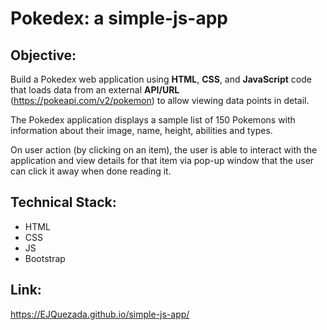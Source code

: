 # Pokedex: a simple-js-app

## Objective: 
  Build a Pokedex web application using **HTML**, **CSS**, and **JavaScript** code that loads data from an external **API/URL** (https://pokeapi.com/v2/pokemon) to allow viewing data points in detail.
  
  The Pokedex application displays a sample list of 150 Pokemons with information about their image, name, height, abilities and types.
  
  On user action (by clicking on an item), the user is able to interact with the application and view details for that item via pop-up window that the user can click it away when done reading it.

## Technical Stack:
  * HTML
  * CSS
  * JS
  * Bootstrap
  
## Link: 
https://EJQuezada.github.io/simple-js-app/
